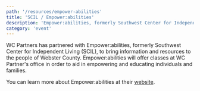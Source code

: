 ```yaml
---
path: '/resources/empower-abilities'
title: 'SCIL / Empower:abilities'
description: 'Empower:abilities, formerly Southwest Center for Independent Living (SCIL), is working with WC Partners to bring information and resources to the people of Webster County.'
category: 'event'
---
```


WC Partners has partnered with Empower:abilities, formerly Southwest Center for Independent Living (SCIL), to bring information and resources to the people of Webster County. Empower:abilities will offer classes at WC Partner's office in order to aid in empowering and educating individuals and families. 

You can learn more about Empower:abilities at their [website](https://swcil.org/).